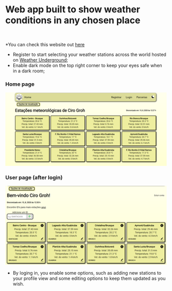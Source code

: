 # Web app built to show weather conditions in any chosen place 
<br/>

*You can check this website out [here](https://weatherhome.herokuapp.com/)

* Register to start selecting your weather stations across the world hosted on [Weather Underground](https://www.wunderground.com); <br/>
* Enable dark mode on the top right corner to keep your eyes safe when in a dark room; <br/>

### Home page
![Weather Home](./public/webView/home.PNG)

### User page (after login)
![User page](./public/webView/login.PNG)

* By loging in, you enable some options, such as adding new stations to your profile view and some editing options to keep them updated as you wish.